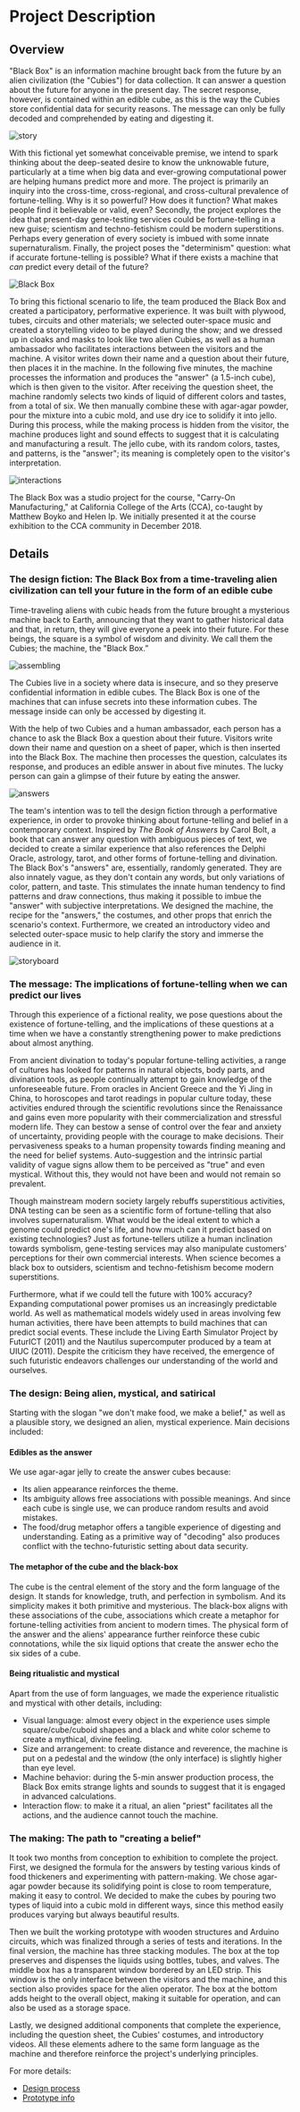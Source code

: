 # Project Description

## Overview

"Black Box" is an information machine brought back from the future by an alien civilization (the "Cubies") for data collection. It can answer a question about the future for anyone in the present day. The secret response, however, is contained within an edible cube, as this is the way the Cubies store confidential data for security reasons. The message can only be fully decoded and comprehended by eating and digesting it.

![story](images/project/story.png)

With this fictional yet somewhat conceivable premise, we intend to spark thinking about the deep-seated desire to know the unknowable future, particularly at a time when big data and ever-growing computational power are helping humans predict more and more. The project is primarily an inquiry into the cross-time, cross-regional, and cross-cultural prevalence of fortune-telling. Why is it so powerful? How does it function? What makes people find it believable or valid, even? Secondly, the project explores the idea that present-day gene-testing services could be fortune-telling in a new guise; scientism and techno-fetishism could be modern superstitions. Perhaps every generation of every society is imbued with some innate supernaturalism. Finally, the project poses the "determinism" question: what if accurate fortune-telling is possible? What if there exists a machine that *can* predict every detail of the future?

![Black Box](images/project/main.jpg)

To bring this fictional scenario to life, the team produced the Black Box and created a participatory, performative experience. It was built with plywood, tubes, circuits and other materials; we selected outer-space music and created a storytelling video to be played during the show; and we dressed up in cloaks and masks to look like two alien Cubies, as well as a human ambassador who facilitates interactions between the visitors and the machine. A visitor writes down their name and a question about their future, then places it in the machine. In the following five minutes, the machine processes the information and produces the "answer" (a 1.5-inch cube), which is then given to the visitor. After receiving the question sheet, the machine randomly selects two kinds of liquid of different colors and tastes, from a total of six. We then manually combine these with agar-agar powder, pour the mixture into a cubic mold, and use dry ice to solidify it into jello. During this process, while the making process is hidden from the visitor, the machine produces light and sound effects to suggest that it is calculating and manufacturing a result. The jello cube, with its random colors, tastes, and patterns, is the "answer"; its meaning is completely open to the visitor's interpretation.

![interactions](images/project/interactions.png)

The Black Box was a studio project for the course, "Carry-On Manufacturing," at California College of the Arts (CCA), co-taught by Matthew Boyko and Helen Ip. We initially presented it at the course exhibition to the CCA community in December 2018.



## Details

### The design fiction: The Black Box from a time-traveling alien civilization can tell your future in the form of an edible cube
Time-traveling aliens with cubic heads from the future brought a mysterious machine back to Earth, announcing that they want to gather historical data and that, in return, they will give everyone a peek into their future. For these beings, the square is a symbol of wisdom and divinity. We call them the Cubies; the machine, the "Black Box.”

![assembling](images/project/assembling.gif)

The Cubies live in a society where data is insecure, and so they preserve confidential information in edible cubes. The Black Box is one of the machines that can infuse secrets into these information cubes. The message inside can only be accessed by digesting it.

With the help of two Cubies and a human ambassador, each person has a chance to ask the Black Box a question about their future. Visitors write down their name and question on a sheet of paper, which is then inserted into the Black Box. The machine then processes the question, calculates its response, and produces an edible answer in about five minutes. The lucky person can gain a glimpse of their future by eating the answer.

![answers](images/project/answers.jpg)

The team's intention was to tell the design fiction through a performative experience, in order to provoke thinking about fortune-telling and belief in a contemporary context. Inspired by *The Book of Answers* by Carol Bolt, a book that can answer any question with ambiguous pieces of text, we decided to create a similar experience that also references the Delphi Oracle, astrology, tarot, and other forms of fortune-telling and divination. The Black Box's "answers" are, essentially, randomly generated. They are also innately vague, as they don't contain any words, but only variations of color, pattern, and taste. This stimulates the innate human tendency to find patterns and draw connections, thus making it possible to imbue the "answer" with subjective interpretations. We designed the machine, the recipe for the "answers," the costumes, and other props that enrich the scenario's context. Furthermore, we created an introductory video and selected outer-space music to help clarify the story and immerse the audience in it.

![storyboard](images/project/storyboard.jpg)

 

### The message: The implications of fortune-telling when we can predict our lives

Through this experience of a fictional reality, we pose questions about the existence of fortune-telling, and the implications of these questions at a time when we have a constantly strengthening power to make predictions about almost anything.

From ancient divination to today's popular fortune-telling activities, a range of cultures has looked for patterns in natural objects, body parts, and divination tools, as people continually attempt to gain knowledge of the unforeseeable future. From oracles in Ancient Greece and the Yi Jing in China, to horoscopes and tarot readings in popular culture today, these activities endured through the scientific revolutions since the Renaissance and gains even more popularity with their commercialization and stressful modern life. They can bestow a sense of control over the fear and anxiety of uncertainty, providing people with the courage to make decisions. Their pervasiveness speaks to a human propensity towards finding meaning and the need for belief systems. Auto-suggestion and the intrinsic partial validity of vague signs allow them to be perceived as "true" and even mystical. Without this, they would not have been and would not remain so prevalent.

Though mainstream modern society largely rebuffs superstitious activities, DNA testing can be seen as a scientific form of fortune-telling that also involves supernaturalism. What would be the ideal extent to which a genome could predict one's life, and how much can it predict based on existing technologies? Just as fortune-tellers utilize a human inclination towards symbolism, gene-testing services may also manipulate customers' perceptions for their own commercial interests. When science becomes a black box to outsiders, scientism and techno-fetishism become modern superstitions.

Furthermore, what if we could tell the future with 100% accuracy? Expanding computational power promises us an increasingly predictable world. As well as mathematical models widely used in areas involving few human activities, there have been attempts to build machines that can predict social events. These include the Living Earth Simulator Project by FuturICT (2011) and the Nautilus supercomputer produced by a team at UIUC (2011). Despite the criticism they have received, the emergence of such futuristic endeavors challenges our understanding of the world and ourselves.

 

### The design: Being alien, mystical, and satirical

Starting with the slogan "we don't make food, we make a belief," as well as a plausible story, we designed an alien, mystical experience. Main decisions included:

#### Edibles as the answer

We use agar-agar jelly to create the answer cubes because:

- Its alien appearance reinforces the theme.
- Its ambiguity allows free associations with possible meanings. And since each cube is single use, we can produce random results and avoid mistakes.
- The food/drug metaphor offers a tangible experience of digesting and understanding. Eating as a primitive way of "decoding" also produces conflict with the techno-futuristic setting about data security.

#### The metaphor of the cube and the black-box

The cube is the central element of the story and the form language of the design. It stands for knowledge, truth, and perfection in symbolism. And its simplicity makes it both primitive and mysterious. The black-box aligns with these associations of the cube, associations which create a metaphor for fortune-telling activities from ancient to modern times. The physical form of the answer and the aliens' appearance further reinforce these cubic connotations, while the six liquid options that create the answer echo the six sides of a cube.

#### Being ritualistic and mystical

Apart from the use of form languages, we made the experience ritualistic and mystical with other details, including:

- Visual language: almost every object in the experience uses simple square/cube/cuboid shapes and a black and white color scheme to create a mythical, divine feeling.
- Size and arrangement: to create distance and reverence, the machine is put on a pedestal and the window (the only interface) is slightly higher than eye level.
- Machine behavior: during the 5-min answer production process, the Black Box emits strange lights and sounds to suggest that it is engaged in advanced calculations.
- Interaction flow: to make it a ritual, an alien "priest" facilitates all the actions, and the audience cannot touch the machine.

 

### The making: The path to "creating a belief"

It took two months from conception to exhibition to complete the project. First, we designed the formula for the answers by testing various kinds of food thickeners and experimenting with pattern-making. We chose agar-agar powder because its solidifying point is close to room temperature, making it easy to control. We decided to make the cubes by pouring two types of liquid into a cubic mold in different ways, since this method easily produces varying but always beautiful results.

Then we built the working prototype with wooden structures and Arduino circuits, which was finalized through a series of tests and iterations. In the final version, the machine has three stacking modules. The box at the top preserves and dispenses the liquids using bottles, tubes, and valves. The middle box has a transparent window bordered by an LED strip. This window is the only interface between the visitors and the machine, and this section also provides space for the alien operator. The box at the bottom adds height to the overall object, making it suitable for operation, and can also be used as a storage space.

Lastly, we designed additional components that complete the experience, including the question sheet, the Cubies' costumes, and introductory videos. All these elements adhere to the same form language as the machine and therefore reinforce the project's underlying principles.



For more details:

- [Design process](https://drive.google.com/file/d/1VgLE5v_DhbejvS0L9a9aLpfb2G2ujM_3/view?usp=sharing)
- [Prototype info](README.md#the-working-prototype)